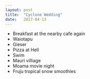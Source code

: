 ```yaml
---
layout: post
title:  "Cyclone Wedding"
date:   2017-04-13
---
```


- Breakfast at the nearby cafe again
- Waiotapu
- Gieser
- Pizza at Hell
- Swim
- Mauri villiage
- Moama movie night
- Fruju tropical snow smoothies
